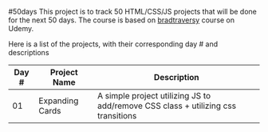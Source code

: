 #50days
This project is to track 50 HTML/CSS/JS projects that will be done for the next 50 days. The course is based on [bradtraversy](https://github.com/bradtraversy/50projects50days) course on Udemy.

Here is a list of the projects, with their corresponding day # and descriptions

| Day #  | Project Name | Description |
| ------------- | ------------- | ------------- |
| 01 | Expanding Cards  | A simple project utilizing JS to add/remove CSS class + utilizing css transitions |